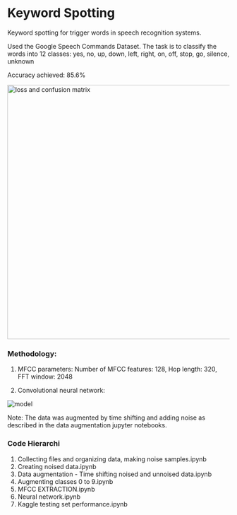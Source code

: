 # Keyword Spotting
Keyword spotting for trigger words in speech recognition systems. 

Used the Google Speech Commands Dataset. The task is to classify the words into 12 classes: yes, no, up, down, left, right, on, off, stop, go, silence, unknown

Accuracy achieved: 85.6%

<img width="576" alt="loss and confusion matrix" src="https://user-images.githubusercontent.com/18056877/35026268-02ab4902-fb18-11e7-8a80-bcb889fadfc5.png">

### Methodology: 

1. MFCC parameters: 
Number of MFCC features: 128, 
Hop length: 320, 
FFT window: 2048

2. Convolutional neural network: 


![model](https://user-images.githubusercontent.com/18056877/35027717-3d22990c-fb20-11e7-8b87-f6e1c4bfdd42.png)


Note: The data was augmented by time shifting and adding noise as described in the data augmentation jupyter notebooks. 

### Code Hierarchi 

1. Collecting files and organizing data, making noise samples.ipynb
2. Creating noised data.ipynb
3. Data augmentation - Time shifting noised and unnoised data.ipynb	
4. Augmenting classes 0 to 9.ipynb
5. MFCC EXTRACTION.ipynb
6. Neural network.ipynb
7. Kaggle testing set performance.ipynb
